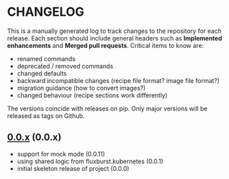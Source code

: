 # CHANGELOG

This is a manually generated log to track changes to the repository for each release.
Each section should include general headers such as **Implemented enhancements**
and **Merged pull requests**. Critical items to know are:

 - renamed commands
 - deprecated / removed commands
 - changed defaults
 - backward incompatible changes (recipe file format? image file format?)
 - migration guidance (how to convert images?)
 - changed behaviour (recipe sections work differently)

The versions coincide with releases on pip. Only major versions will be released as tags on Github.

## [0.0.x](https://github.com/converged-computing/flux-burst-gke/tree/main) (0.0.x)
 - support for mock mode (0.0.11)
 - using shared logic from fluxburst.kubernetes (0.0.1)
 - initial skeleton release of project (0.0.0)
